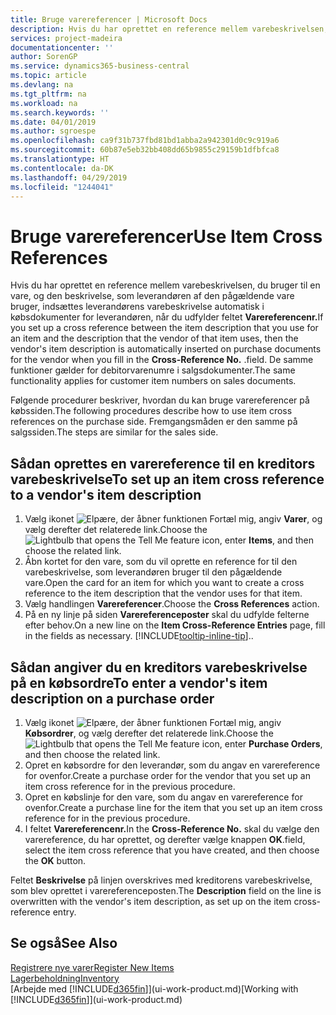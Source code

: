 ```yaml
---
title: Bruge varereferencer | Microsoft Docs
description: Hvis du har oprettet en reference mellem varebeskrivelsen, du bruger til en vare, og den beskrivelse, som leverandøren af den pågældende vare bruger, indsættes leverandørens varebeskrivelse automatisk i købsdokumenter for leverandøren, når du udfylder feltet **Varereferencenr.** .
services: project-madeira
documentationcenter: ''
author: SorenGP
ms.service: dynamics365-business-central
ms.topic: article
ms.devlang: na
ms.tgt_pltfrm: na
ms.workload: na
ms.search.keywords: ''
ms.date: 04/01/2019
ms.author: sgroespe
ms.openlocfilehash: ca9f31b737fbd81bd1abba2a942301d0c9c919a6
ms.sourcegitcommit: 60b87e5eb32bb408dd65b9855c29159b1dfbfca8
ms.translationtype: HT
ms.contentlocale: da-DK
ms.lasthandoff: 04/29/2019
ms.locfileid: "1244041"
---
```

# <a name="use-item-cross-references"></a><span data-ttu-id="989f9-104">Bruge varereferencer</span><span class="sxs-lookup"><span data-stu-id="989f9-104">Use Item Cross References</span></span>
<span data-ttu-id="989f9-105">Hvis du har oprettet en reference mellem varebeskrivelsen, du bruger til en vare, og den beskrivelse, som leverandøren af den pågældende vare bruger, indsættes leverandørens varebeskrivelse automatisk i købsdokumenter for leverandøren, når du udfylder feltet **Varereferencenr.**</span><span class="sxs-lookup"><span data-stu-id="989f9-105">If you set up a cross reference between the item description that you use for an item and the description that the vendor of that item uses, then the vendor's item description is automatically inserted on purchase documents for the vendor when you fill in the **Cross-Reference No.**</span></span> <span data-ttu-id="989f9-106">.</span><span class="sxs-lookup"><span data-stu-id="989f9-106">field.</span></span> <span data-ttu-id="989f9-107">De samme funktioner gælder for debitorvarenumre i salgsdokumenter.</span><span class="sxs-lookup"><span data-stu-id="989f9-107">The same functionality applies for customer item numbers on sales documents.</span></span>

<span data-ttu-id="989f9-108">Følgende procedurer beskriver, hvordan du kan bruge varereferencer på købssiden.</span><span class="sxs-lookup"><span data-stu-id="989f9-108">The following procedures describe how to use item cross references on the purchase side.</span></span> <span data-ttu-id="989f9-109">Fremgangsmåden er den samme på salgssiden.</span><span class="sxs-lookup"><span data-stu-id="989f9-109">The steps are similar for the sales side.</span></span>

## <a name="to-set-up-an-item-cross-reference-to-a-vendors-item-description"></a><span data-ttu-id="989f9-110">Sådan oprettes en varereference til en kreditors varebeskrivelse</span><span class="sxs-lookup"><span data-stu-id="989f9-110">To set up an item cross reference to a vendor's item description</span></span>
1. <span data-ttu-id="989f9-111">Vælg ikonet ![Elpære, der åbner funktionen Fortæl mig](media/ui-search/search_small.png "Fortæl mig, hvad du vil foretage dig"), angiv **Varer**, og vælg derefter det relaterede link.</span><span class="sxs-lookup"><span data-stu-id="989f9-111">Choose the ![Lightbulb that opens the Tell Me feature](media/ui-search/search_small.png "Tell me what you want to do") icon, enter **Items**, and then choose the related link.</span></span>
2. <span data-ttu-id="989f9-112">Åbn kortet for den vare, som du vil oprette en reference for til den varebeskrivelse, som leverandøren bruger til den pågældende vare.</span><span class="sxs-lookup"><span data-stu-id="989f9-112">Open the card for an item for which you want to create a cross reference to the item description that the vendor uses for that item.</span></span>
3. <span data-ttu-id="989f9-113">Vælg handlingen **Varereferencer**.</span><span class="sxs-lookup"><span data-stu-id="989f9-113">Choose the **Cross References** action.</span></span>
4. <span data-ttu-id="989f9-114">På en ny linje på siden **Varereferenceposter** skal du udfylde felterne efter behov.</span><span class="sxs-lookup"><span data-stu-id="989f9-114">On a new line on the **Item Cross-Reference Entries** page, fill in the fields as necessary.</span></span> [!INCLUDE[tooltip-inline-tip](includes/tooltip-inline-tip_md.md)]<span data-ttu-id="989f9-115">.</span><span class="sxs-lookup"><span data-stu-id="989f9-115">.</span></span>

## <a name="to-enter-a-vendors-item-description-on-a-purchase-order"></a><span data-ttu-id="989f9-116">Sådan angiver du en kreditors varebeskrivelse på en købsordre</span><span class="sxs-lookup"><span data-stu-id="989f9-116">To enter a vendor's item description on a purchase order</span></span>
1. <span data-ttu-id="989f9-117">Vælg ikonet ![Elpære, der åbner funktionen Fortæl mig](media/ui-search/search_small.png "Fortæl mig, hvad du vil foretage dig"), angiv **Købsordrer**, og vælg derefter det relaterede link.</span><span class="sxs-lookup"><span data-stu-id="989f9-117">Choose the ![Lightbulb that opens the Tell Me feature](media/ui-search/search_small.png "Tell me what you want to do") icon, enter **Purchase Orders**, and then choose the related link.</span></span>
2. <span data-ttu-id="989f9-118">Opret en købsordre for den leverandør, som du angav en varereference for ovenfor.</span><span class="sxs-lookup"><span data-stu-id="989f9-118">Create a purchase order for the vendor that you set up an item cross reference for in the previous procedure.</span></span>
3. <span data-ttu-id="989f9-119">Opret en købslinje for den vare, som du angav en varereference for ovenfor.</span><span class="sxs-lookup"><span data-stu-id="989f9-119">Create a purchase line for the item that you set up an item cross reference for in the previous procedure.</span></span>
4. <span data-ttu-id="989f9-120">I feltet **Varereferencenr.**</span><span class="sxs-lookup"><span data-stu-id="989f9-120">In the **Cross-Reference No.**</span></span> <span data-ttu-id="989f9-121">skal du vælge den varereference, du har oprettet, og derefter vælge knappen **OK**.</span><span class="sxs-lookup"><span data-stu-id="989f9-121">field, select the item cross reference that you have created, and then choose the **OK** button.</span></span>

<span data-ttu-id="989f9-122">Feltet **Beskrivelse** på linjen overskrives med kreditorens varebeskrivelse, som blev oprettet i varereferenceposten.</span><span class="sxs-lookup"><span data-stu-id="989f9-122">The **Description** field on the line is overwritten with the vendor's item description, as set up on the item cross-reference entry.</span></span>

## <a name="see-also"></a><span data-ttu-id="989f9-123">Se også</span><span class="sxs-lookup"><span data-stu-id="989f9-123">See Also</span></span>
[<span data-ttu-id="989f9-124">Registrere nye varer</span><span class="sxs-lookup"><span data-stu-id="989f9-124">Register New Items</span></span>](inventory-how-register-new-items.md)  
[<span data-ttu-id="989f9-125">Lagerbeholdning</span><span class="sxs-lookup"><span data-stu-id="989f9-125">Inventory</span></span>](inventory-manage-inventory.md)  
<span data-ttu-id="989f9-126">[Arbejde med [!INCLUDE[d365fin](includes/d365fin_md.md)]](ui-work-product.md)</span><span class="sxs-lookup"><span data-stu-id="989f9-126">[Working with [!INCLUDE[d365fin](includes/d365fin_md.md)]](ui-work-product.md)</span></span>

